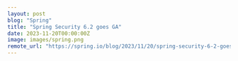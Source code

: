 ```yaml
---
layout: post
blog: "Spring"
title: "Spring Security 6.2 goes GA"
date: 2023-11-20T00:00:00Z
image: images/spring.png
remote_url: "https://spring.io/blog/2023/11/20/spring-security-6-2-goes-ga"
---
```


